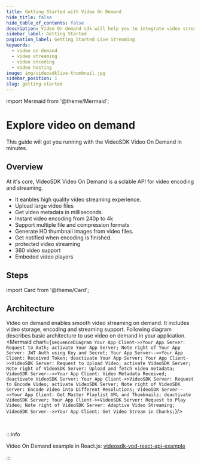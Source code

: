 ```yaml
---
title: Getting Started with Video On Demand
hide_title: false
hide_table_of_contents: false
description: Video On demand sdk will help you to integrate video streaming in your application.
sidebar_label: Getting Started
pagination_label: Getting Started Live Streaming
keywords:
  - video on demand
  - video streaming
  - video encoding
  - video hosting
image: img/videosdklive-thumbnail.jpg
sidebar_position: 1
slug: getting-started
---
```


import Mermaid from '@theme/Mermaid';

# Explore video on demand

This guide will get you running with the VideoSDK Video On Demand in minutes.

## Overview

At it's core, VideoSDK Video On Demand is a sclable API for video encoding and streaming.

- It eanbles high quality video streaming experience.
- Upload large video files
- Get video metadata in milliseconds.
- Instant video encoding from 240p to 4k
- Support multiple file and compression formats
- Generate HD thumbnail images from video files.
- Get notified when encoding is finished.
- protected video streaming
- 360 video support
- Embeded video players

## Steps

import Card from '@theme/Card';

<div class="container guide-steps-block">
  <div class="row ">
    <div class="col col--6">
      <Card heading="1. Signup & Create API" link="/docs/guide/video-on-demand/signup-and-create-api" description="Generate your API key." />
    </div>
    <div class="col col--6" >
      <Card heading="2. Authentication" link="/docs/guide/video-on-demand/authentication" description="Integrate server with API key."  />
    </div>
  </div>
   <div class="row ">
    <div class="col col--6">
      <Card heading="3. File" link="/docs/guide/audio-and-video-calling/installation/get-started" description="Upload Video File." />
    </div>
    <div class="col col--6">
      <Card heading="4. Encoding" link="/docs/guide/audio-and-video-calling/features/start-join-meeting" description="Encode Video File." />
    </div>
  </div>
</div>

## Architecture

Video on demand enables smooth video streaming on demand. It includes video storage, encoding and streaming support. Following diagram describes basic architecture to use video on demand in your application.
<Mermaid chart={`sequenceDiagram Your App Client->>Your App Server: Request to Auth; activate Your App Server; Note right of Your App Server: JWT Auth using Key and Secret; Your App Server-->>Your App Client: Received Token; deactivate Your App Server; Your App Client->>VideoSDK Server: Request to Upload Video; activate VideoSDK Server; Note right of VideoSDK Server: Upload and fetch video metadata; VideoSDK Server-->>Your App Client: Video Metadata Received; deactivate VideoSDK Server; Your App Client->>VideoSDK Server: Request to Encode Video; activate VideoSDK Server; Note right of VideoSDK Server: Encode Video into Different Resolutions; VideoSDK Server-->>Your App Client: Get Master Playlist URL and Thumbnails; deactivate VideoSDK Server; Your App Client->>VideoSDK Server: Request to Play Video; Note right of VideoSDK Server: Adaptive Video Streaming; VideoSDK Server-->>Your App Client: Get Video Stream in Chunks;`}/>

<br/>

:::info

Video On Demand example in React.js: [videosdk-vod-react-api-example](https://github.com/videosdk-live/videosdk-vod-react-api-example)

:::
